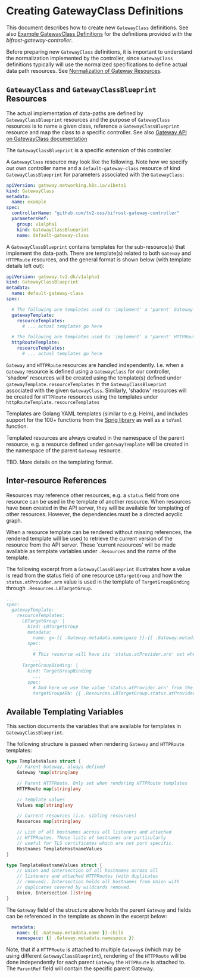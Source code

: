 # Creating GatewayClass Definitions

This document describes how to create new `GatewayClass`
definitions. See also [Example GatewayClass
Definitions](../blueprints/README.md) for the definitions provided
with the *bifrost-gateway-controller*.

Before preparing new `GatewayClass` definitions, it is important to
understand the normalization implemented by the controller, since
`GatewayClass` definitions typically will use the normalized
specifications to define actual data path resources. See
[Normalization of Gateway Resources](normalization.md).

## `GatewayClass` and `GatewayClassBlueprint` Resources

The actual implementation of data-paths are defined by
`GatewayClassBlueprint` resources and the purpose of `GatewayClass`
resources is to name a given class, reference a
`GatewayClassBlueprint` resource and map the class to a specific
controller. See also [Gateway API on GatewayClass
documentation](https://gateway-api.sigs.k8s.io/references/spec/#gateway.networking.k8s.io/v1beta1.GatewayClass)

The `GatewayClassBlueprint` is a specific extension of this
controller.

A `GatewayClass` resource may look like the following. Note how we
specify our own controller name and a `default-gateway-class` resource
of kind `GatewayClassBlueprint` for parameters associated with the
`GatewayClass`:

```yaml
apiVersion: gateway.networking.k8s.io/v1beta1
kind: GatewayClass
metadata:
  name: example
spec:
  controllerName: "github.com/tv2-oss/bifrost-gateway-controller"
  parametersRef:
    group: v1alpha1
    kind: GatewayClassBlueprint
    name: default-gateway-class
```

A `GatewayClassBlueprint` contains templates for the sub-resource(s)
that implement the data-path. There are template(s) related to both
`Gateway` and `HTTPRoute` resources, and the general format is shown
below (with template details left out):

```yaml
apiVersion: gateway.tv2.dk/v1alpha1
kind: GatewayClassBlueprint
metadata:
  name: default-gateway-class
spec:

  # The following are templates used to 'implement' a 'parent' Gateway
  gatewayTemplate:
    resourceTemplates:
      # ... actual templates go here

  # The following are templates used to 'implement' a 'parent' HTTPRoute
  httpRouteTemplate:
    resourceTemplates:
      # ... actual templates go here
```

`Gateway` and `HTTPRoute` resources are handled independently.
I.e. when a `Gateway` resource is defined using a `GatewayClass` for
our controller, 'shadow' resources will be created using the
template(s) defined under `gatewayTemplate.resourceTemplates` in the
`GatewayClassBlueprint` associated with the given
`GatewayClass`. Similarly, 'shadow' resources will be created for
`HTTPRoute` resources using the templates under
`httpRouteTemplate.resourceTemplates`

Templates are Golang YAML templates (similar to e.g. Helm), and
includes support for the 100+ functions from the [Sprig
library](http://masterminds.github.io/sprig) as well as a `toYaml`
function.

Templated resources are always created in the namespace of the parent
resource, e.g. a resource defined under `gatewayTemplate` will be
created in the namespace of the parent `Gateway` resource.


TBD. More details on the templating format.


## Inter-resource References

Resources may reference other resources, e.g. a `status` field from
one resource can be used in the template of another resource. When
resources have been created in the API server, they will be available
for templating of other resources. However, the dependencies must be a
directed acyclic graph.

When a resource template can be rendered without missing references,
the rendered template will be used to retrieve the current version of
the resource from the API server. These 'current resources' will be
made available as template variables under `.Resources` and the name
of the template.

The following excerpt from a `GatewayClassBlueprint` illustrates how a
value is read from the status field of one resource `LBTargetGroup`
and how the `status.atProvider.arn` value is used in the template of
`TargetGroupBinding` through `.Resources.LBTargetGroup`.

```yaml
...
spec:
  gatewayTemplate:
    resourceTemplates:
      LBTargetGroup: |
        kind: LBTargetGroup
        metadata:
          name: gw-{{ .Gateway.metadata.namespace }}-{{ .Gateway.metadata.name }}
        spec:
          ...
          # This resource will have its 'status.atProvider.arn' set when resource is created
          ...
      TargetGroupBinding: |
        kind: TargetGroupBinding
          ...
        spec:
          # And here we use the value 'status.atProvider.arn' from the 'LBTargetGroup' resource
          targetGroupARN: {{ .Resources.LBTargetGroup.status.atProvider.arn }}
```

## Available Templating Variables

This section documents the variables that are available for templates
in `GatewayClassBlueprint`.

The following structure is passed when rendering `Gateway` and
`HTTPRoute` templates:

```go
type TemplateValues struct {
	// Parent Gateway, always defined
	Gateway *map[string]any

	// Parent HTTPRoute. Only set when rendering HTTPRoute templates
	HTTPRoute map[string]any

	// Template values
	Values map[string]any

	// Current resources (i.e. sibling resources)
	Resources map[string]any

	// List of all hostnames across all listeners and attached
	// HTTPRoutes. These lists of hostnames are particularly
	// useful for TLS certificates which are not port specific.
	Hostnames TemplateHostnameValues
}

type TemplateHostnameValues struct {
	// Union and intersection of all hostnames across all
	// listeners and attached HTTPRoutes (with duplicates
	// removed). Intersection holds all hostnames from Union with
	// duplicates covered by wildcards removed.
	Union, Intersection []string
}
```

The `Gateway` field of the structure above holds the parent `Gateway`
and fields can be referenced in the template as shown in the excerpt
below:

```yaml
  metadata:
    name: {{ .Gateway.metadata.name }}-child
    namespace: {{ .Gateway.metadata.namespace }}
```

Note, that if a `HTTPRoute` is attached to multiple `Gateway`s (which
may be using different `GatewayClassBlueprint`), rendering of the
`HTTPRoute` will be done independently for each parent `Gateway` the
`HTTPRoute` is attached to. The `ParentRef` field will contain the
specific parent Gateway.
